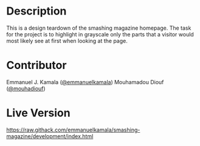 # Description
This is a design teardown of the smashing magazine homepage. The task for the project is to highlight in grayscale only the parts that a visitor would most likely see at first when looking at the page.
# Contributor
Emmanuel J. Kamala (<a href="https://github.com/emmanuelkamala">@emmanuelkamala</a>)
Mouhamadou Diouf (<a href="https://github.com/mouhadiouf">@mouhadiouf</a>)
# Live Version
https://raw.githack.com/emmanuelkamala/smashing-magazine/development/index.html
